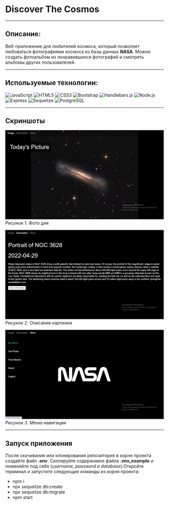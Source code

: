 # Discover The Cosmos
***
## Описание:

Веб-приложение для любителей космоса, который позволяет любоваться фотографиями космоса из базы данных **NASA**. Mожно создать фотоальбом из понравившихся фотографий и смотреть альбомы других пользователей.
***

## Используемые технологии:

![JavaScript](https://img.shields.io/badge/-JavaScript-000?&logo=JavaScript) ![HTML5](https://img.shields.io/badge/-HTML5-000?&logo=HTML5) ![CSS3](https://img.shields.io/badge/-CSS3-000?&logo=CSS3) ![Bootstrap](https://img.shields.io/badge/-Bootstrap-000?&logo=Bootstrap) ![Handlebars.js](https://img.shields.io/badge/-Handlebars.js-000?&logo=Handlebars.js) ![Node.js](https://img.shields.io/badge/-Node.js-000?&logo=Node.js) ![Express](https://img.shields.io/badge/-Express-000?&logo=Express) ![Sequelize](https://img.shields.io/badge/-Sequelize-000?&logo=Sequelize) ![PostgreSQL](https://img.shields.io/badge/-PostgreSQL-000?&logo=PostgreSQL)
***

## Скриншоты

![today`s pic](/public/images/readeMeImages/pic1.png)  
*Рисунок 1*. Фото дня

![description](/public/images/readeMeImages/pic2.png)  
*Рисунок 2*. Описание картинки

![navbar](/public/images/readeMeImages/pic3.png)  
*Рисунок 3*. Меню навигации
***

## Запуск приложения

После скачивания или клонирования репозитория
в корне проекта создайте файл **.env**. Скопируйте содержимое файла **.env_example** и поменяйте под себя (*username, password и database*).Откройте терминал и запустите следующие команды из корня проекта:
+ npm i
+ npx sequelize db:create
+ npx sequelize db:migrate
+ npm start

